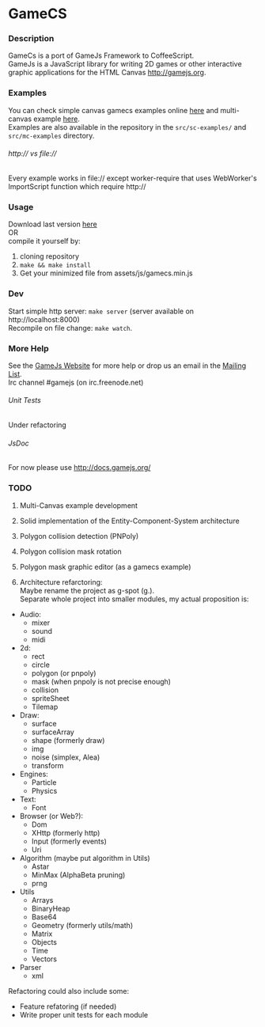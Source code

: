 # GameCS

### Description  
GameCs is a port of GameJs Framework to CoffeeScript.  
GameJs is a JavaScript library for writing 2D games or other interactive
graphic applications for the HTML Canvas <http://gamejs.org>.



### Examples  
You can check simple canvas gamecs examples online [here](http://incubatio.github.com/gamecs/sc-examples.html) 
and multi-canvas example [here](http://incubatio.github.com/gamecs/mc-examples.html).  
Examples are also available in the repository in the `src/sc-examples/` and `src/mc-examples` directory.


###### http:// vs file://  
Every example works in file:// except worker-require that uses WebWorker's ImportScript function which require http://



### Usage  
Download last version [here](https://raw.github.com/Incubatio/gamecs/master/assets/js/gamecs.min.js)  
OR  
compile it yourself by:  

1. cloning repository
2. ``make && make install``
3. Get your minimized file from assets/js/gamecs.min.js



### Dev  
Start simple http server: ``make server`` (server available on http://localhost:8000)  
Recompile on file change: ``make watch``.



### More Help  
See the [GameJs Website](http://gamecs.org) for more help or drop us
an email in the [Mailing List](http://groups.google.com/group/gamecs).  
Irc channel #gamejs (on irc.freenode.net)



###### Unit Tests  
Under refactoring


###### JsDoc  
For now please use http://docs.gamejs.org/


### TODO  
1. Multi-Canvas example development

2. Solid implementation of the Entity-Component-System architecture

3. Polygon collision detection (PNPoly)

4. Polygon collision mask rotation

5. Polygon mask graphic editor (as a gamecs example)

6. Architecture refarctoring:  
Maybe rename the project as g-spot (g.).  
Separate whole project into smaller modules, my actual proposition is:  

- Audio: 
  * mixer
  * sound
  * midi
- 2d:
  * rect
  * circle
  * polygon (or pnpoly)
  * mask (when pnpoly is not precise enough)
  * collision
  * spriteSheet
  * Tilemap
- Draw:
  * surface
  * surfaceArray
  * shape (formerly draw)
  * img
  * noise (simplex, Alea)
  * transform
- Engines:
  * Particle
  * Physics
- Text:
  * Font
- Browser (or Web?):
  * Dom
  * XHttp (formerly http)
  * Input (formerly events)
  * Uri
- Algorithm (maybe put algorithm in Utils)
  * Astar
  * MinMax (AlphaBeta pruning)
  * prng
- Utils
  * Arrays
  * BinaryHeap
  * Base64
  * Geometry (formerly utils/math)
  * Matrix
  * Objects
  * Time
  * Vectors
- Parser
  * xml


Refactoring could also include some:  
- Feature refatoring (if needed)
- Write proper unit tests for each module
